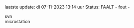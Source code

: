 laatste update: 
di 07-11-2023 13:14   uur 
Status: FAALT - fout - 
<div class="service R">svn</div><div class="service Y">microstation</div>